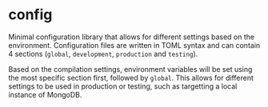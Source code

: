 # config

Minimal configuration library that allows for different settings based on the
environment. Configuration files are written in TOML syntax and can contain 4
sections (`global`, `development`, `production` and `testing`).

Based on the compilation settings, environment variables will be set using the
most specific section first, followed by `global`. This allows for different
settings to be used in production or testing, such as targetting a local
instance of MongoDB.
